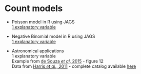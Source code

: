 # Count models #


* Poisson model in R using JAGS  
        [1 explanatory variable](https://github.com/RafaelSdeSouza/ADA8/blob/master/Count_models/Negative_binomial/Ex1_Pois.R)

* Negative Binomial model in R using JAGS  
        [1 explanatory variable](https://github.com/RafaelSdeSouza/ADA8/blob/master/Count_models/Negative_binomial/Ex1_NB.R)

* Astronomical applications  
        1 explanatory variable  
        Example from [de Souza _et al_, 2015](http://adsabs.harvard.edu/abs/2015MNRAS.453.1928D) - figure 12  
        Data from [Harris _et al_., 2011](http://adsabs.harvard.edu/abs/2011MNRAS.410.2347H) - complete catalog available [here](http://www.physics.mcmaster.ca/~harris/GCS_table.txt)
